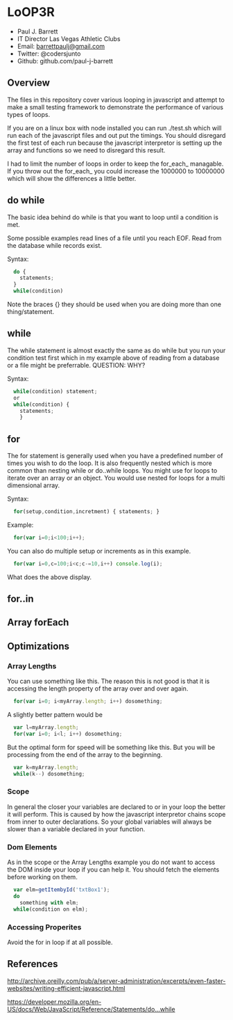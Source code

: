 # LoOP3R

* Paul J. Barrett
* IT Director Las Vegas Athletic Clubs
* Email:   barrettpaulj@gmail.com 
* Twitter: @codersjunto
* Github:  github.com/paul-j-barrett

## Overview

The files in this repository cover various looping in javascript and attempt to make a small testing framework to demonstrate the performance of various types of loops. 

If you are on a linux box with node installed you can run ./test.sh which will run each of the javascript files and out put the timings. You should disregard the first test of each run because the javascript interpretor is setting up the array and functions so we need to disregard this result.

I had to limit the number of loops in order to keep the for_each_ managable. If you throw out the for_each_ you could increase the 1000000 to 10000000 which will show the differences a little better.

## do while
The basic idea behind do while is that you want to loop until a condition is met.

Some possible examples read lines of a file until you reach EOF.
Read from the database while records exist.

Syntax:

```javascript
  do {
    statements;
  }
  while(condition)
```
Note the braces {} they should be used when you are doing more than one thing/statement.

## while
The while statement is almost exactly the same as do while but you run your condition test first which in my example above of reading from a database or a file might be preferrable. QUESTION: WHY?

Syntax:

```javascript
  while(condition) statement;
  or
  while(condition) { 
    statements;
    }
```

## for
The for statement is generally used when you have a predefined number of times you wish to do the loop. It is also frequently nested which is more common than nesting while or do..while loops.
You might use for loops to iterate over an array or an object. You would use nested for loops for a multi dimensional array.

Syntax:

```javascript
  for(setup,condition,incretment) { statements; }
```

Example:

```javascript
  for(var i=0;i<100;i++);
```

You can also do multiple setup or increments as in this example.
  
```javascript
  for(var i=0,c=100;i<c;c-=10,i++) console.log(i);
```

What does the above display.

## for..in


## Array forEach

## Optimizations
### Array Lengths
You can use something like this. The reason this is not good is that it is accessing the length property of the array over and over again.

```javascript
  for(var i=0; i<myArray.length; i++) dosomething;
```

A slightly better pattern would be

```javascript
  var l=myArray.length;
  for(var i=0; i<l; i++) dosomething;
```

But the optimal form for speed will be something like this. But you will be processing from the end of the array to the beginning.

```javascript
  var k=myArray.length;
  while(k--) dosomething;
```


### Scope

In general the closer your variables are declared to or in your loop the better it will perform. This is caused by how the javascript interpretor chains scope from inner to outer declarations. So your global variables will always be slower than a variable declared in your function.

### Dom Elements
As in the scope or the Array Lengths example you do not want to access the DOM inside your loop if you can help it.
You should fetch the elements before working on them.

```javascript
  var elm=getItembyId('txtBox1');
  do 
    something with elm; 
  while(condition on elm);
```


### Accessing Properites
Avoid the for in loop if at all possible.

## References
http://archive.oreilly.com/pub/a/server-administration/excerpts/even-faster-websites/writing-efficient-javascript.html

https://developer.mozilla.org/en-US/docs/Web/JavaScript/Reference/Statements/do...while

